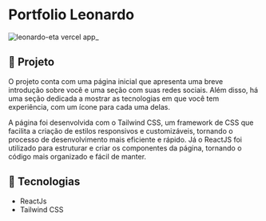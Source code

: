# Portfolio Leonardo

![leonardo-eta vercel app_](https://user-images.githubusercontent.com/100946417/230781464-8537cf25-58ad-4606-b070-07c53a28c5e1.png)

## 🚀 Projeto

O projeto conta com uma página inicial que apresenta uma breve introdução sobre você e uma seção com suas redes sociais. Além disso, há uma seção dedicada a mostrar as tecnologias em que você tem experiência, com um ícone para cada uma delas.

A página foi desenvolvida com o Tailwind CSS, um framework de CSS que facilita a criação de estilos responsivos e customizáveis, tornando o processo de desenvolvimento mais eficiente e rápido. Já o ReactJS foi utilizado para estruturar e criar os componentes da página, tornando o código mais organizado e fácil de manter.

## 🔧 Tecnologias

- ReactJs
- Tailwind CSS
